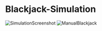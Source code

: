 # Blackjack-Simulation
![SimulationScreenshot](https://github.com/user-attachments/assets/afb13f75-b4b4-4fb0-be83-6edc6dd7594a)
![ManualBlackjack](https://github.com/user-attachments/assets/ebb537da-053f-4cfd-80dc-53655c44ca3e)
